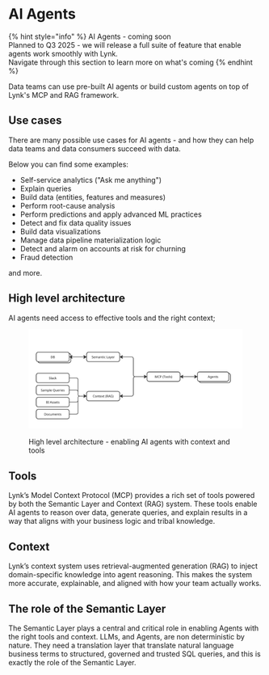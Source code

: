 # AI Agents

{% hint style="info" %}
AI Agents - coming soon\
Planned to Q3 2025 - we will release a full suite of feature that enable agents work smoothly with Lynk.\
Navigate through this section to learn more on what's coming
{% endhint %}

Data teams can use pre-built AI agents or build custom agents on top of Lynk's MCP and RAG framework.

## Use cases

There are many possible use cases for AI agents - and how they can help data teams and data consumers succeed with data.

Below you can find some examples:

* Self-service analytics ("Ask me anything")
* Explain queries
* Build data (entities, features and measures)
* Perform root-cause analysis
* Perform predictions and apply advanced ML practices
* Detect and fix data quality issues
* Build data visualizations
* Manage data pipeline materialization logic
* Detect and alarm on accounts at risk for churning
* Fraud detection

and more.&#x20;

## High level architecture

AI agents need access to effective tools and the right context;

<figure><img src="../.gitbook/assets/image (1) (1) (1).png" alt=""><figcaption><p>High level architecture - enabling AI agents with context and tools</p></figcaption></figure>

## **Tools**

Lynk’s Model Context Protocol (MCP) provides a rich set of tools powered by both the Semantic Layer and Context (RAG) system. These tools enable AI agents to reason over data, generate queries, and explain results in a way that aligns with your business logic and tribal knowledge.

## **Context**

Lynk’s context system uses retrieval-augmented generation (RAG) to inject domain-specific knowledge into agent reasoning. This makes the system more accurate, explainable, and aligned with how your team actually works.

## **The role of the Semantic Layer**

The Semantic Layer plays a central and critical role in enabling Agents with the right tools and context. LLMs, and Agents, are non deterministic by nature. They need a translation layer that translate natural language business terms to structured, governed and trusted SQL queries, and this is exactly the role of the Semantic Layer.




